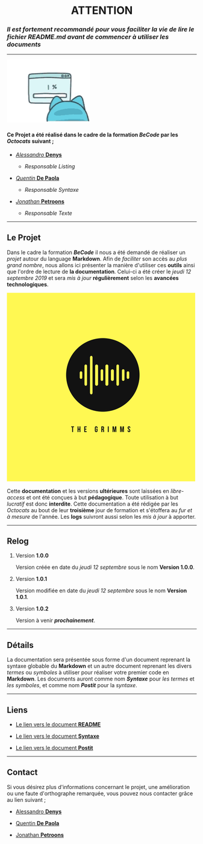  # <center>ATTENTION </center>
### *Il est fortement recommandé pour vous faciliter la vie de lire le fichier README.md avant de commencer à utiliser les documents*

********************************

![angry cat](tenor.gif)

#### Ce **Projet** a été réalisé dans le cadre de la formation __*BeCode*__ par les *Octocats* suivant ;

* [*Alessandro* **Denys**](https://github.com/alessdenys)
    * _Responsable Listing_
        
* [*Quentin* **De Paola**](https://github.com/quendepa)
    * _Responsable Syntaxe_

* [*Jonathan* **Petroons**](https://github.com/petroons-jonathan)
    * _Responsable Texte_

********************************

## **Le Projet**

Dans le cadre la formation __*BeCode*__ il nous a été demandé de réaliser un *projet* autour du language **Markdown**. Afin de *faciliter* son accès au *plus grand nombre*, nous allons ici présenter la manière d'utiliser ces **outils** ainsi que l'ordre de lecture de **la documentation**. Celui-ci a été créer le *jeudi 12 septembre 2019* et sera *mis à jour* **régulièrement** selon les **avancées technologiques**.

![Logo](logo.png)

Cette **documentation** et les versions **ultérieures** sont laissées en *libre-access* et ont été conçues à but **pédagogique**. Toute utilisation à but *lucratif* est donc **interdite**. Cette documentation a été rédigée par les *Octocats* au bout de leur **troisième** jour de formation et s'étoffera au *fur et à mesure* de l'année. Les **logs** suivront aussi selon les *mis à jour* à apporter.

********************************

## **Relog**

1. Version **1.0.0**

    Version créée en date du *jeudi 12 septembre* sous le nom **Version 1.0.0**.
1. Version **1.0.1**

    Version modifiée en date du *jeudi 12 septembre* sous le nom **Version 1.0.1**.
1. Version **1.0.2**

    Version à venir __*prochainement*__.

*********************************

## **Détails** 

La documentation sera présentée sous forme d'un document reprenant la syntaxe globable du **Markdown** et un autre document reprenant les divers *termes* ou *symboles* à utiliser pour réaliser votre premier code en **Markdown**. Les documents auront comme nom __*Syntaxe*__ pour *les termes* et *les symboles*, et comme nom __*Postit*__ pour la *syntaxe*.

*********************************

## **Liens**

* [Le lien vers le document **README**](https://github.com/petroons-jonathan/exercice-markdown/blob/master/README.md)

* [Le lien vers le document **Syntaxe**](https://github.com/petroons-jonathan/exercice-markdown/blob/syntaxe/syntaxe.md)

* [Le lien vers le document **Postit**]()


*********************************

## **Contact**

Si vous désirez plus d'informations concernant le projet, une amélioration ou une faute d'orthographe remarquée, vous pouvez nous contacter grâce au lien suivant ;

* [Alessandro **Denys**](https://github.com/alessdenys)
        
* [Quentin **De Paola**](https://github.com/quendepa)

* [Jonathan **Petroons**](https://github.com/petroons-jonathan)







